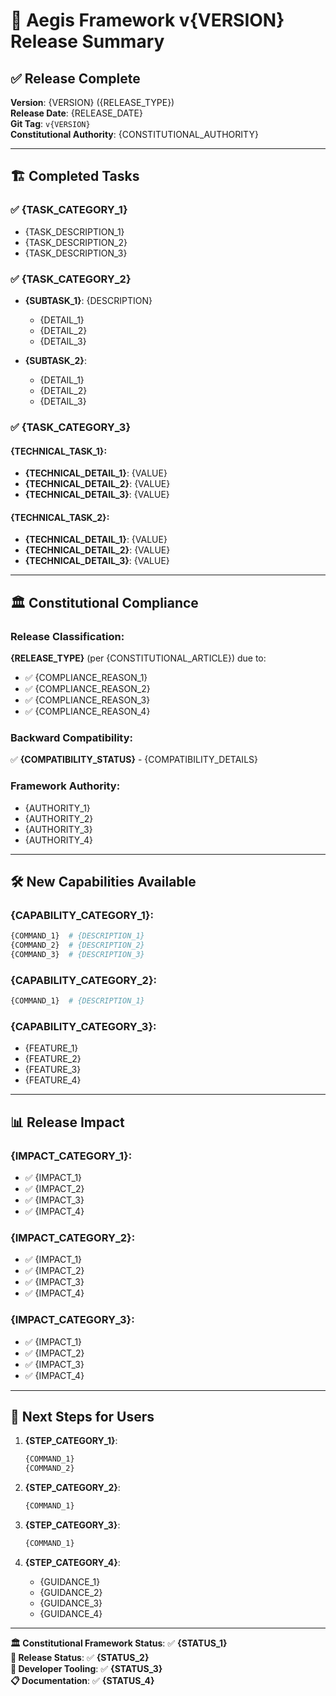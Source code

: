<!--
@aegisFrameworkVersion: 2.4.0
@intent: Standard template for release documentation
-->

# 🚀 Aegis Framework v{VERSION} Release Summary

## ✅ **Release Complete**

**Version**: {VERSION} ({RELEASE_TYPE})  
**Release Date**: {RELEASE_DATE}  
**Git Tag**: `v{VERSION}`  
**Constitutional Authority**: {CONSTITUTIONAL_AUTHORITY}

---

## 🏗️ **Completed Tasks**

### ✅ {TASK_CATEGORY_1}
- {TASK_DESCRIPTION_1}
- {TASK_DESCRIPTION_2}
- {TASK_DESCRIPTION_3}

### ✅ {TASK_CATEGORY_2}
- **{SUBTASK_1}**: {DESCRIPTION}
  - {DETAIL_1}
  - {DETAIL_2}
  - {DETAIL_3}

- **{SUBTASK_2}**:
  - {DETAIL_1}
  - {DETAIL_2}
  - {DETAIL_3}

### ✅ {TASK_CATEGORY_3}

#### **{TECHNICAL_TASK_1}**:
- **{TECHNICAL_DETAIL_1}**: {VALUE}
- **{TECHNICAL_DETAIL_2}**: {VALUE}
- **{TECHNICAL_DETAIL_3}**: {VALUE}

#### **{TECHNICAL_TASK_2}**:
- **{TECHNICAL_DETAIL_1}**: {VALUE}
- **{TECHNICAL_DETAIL_2}**: {VALUE}
- **{TECHNICAL_DETAIL_3}**: {VALUE}

---

## 🏛️ **Constitutional Compliance**

### **Release Classification**: 
**{RELEASE_TYPE}** (per {CONSTITUTIONAL_ARTICLE}) due to:
- ✅ {COMPLIANCE_REASON_1}
- ✅ {COMPLIANCE_REASON_2}
- ✅ {COMPLIANCE_REASON_3}
- ✅ {COMPLIANCE_REASON_4}

### **Backward Compatibility**: 
✅ **{COMPATIBILITY_STATUS}** - {COMPATIBILITY_DETAILS}

### **Framework Authority**:
- {AUTHORITY_1}
- {AUTHORITY_2}
- {AUTHORITY_3}
- {AUTHORITY_4}

---

## 🛠️ **New Capabilities Available**

### **{CAPABILITY_CATEGORY_1}**:
```bash
{COMMAND_1}  # {DESCRIPTION_1}
{COMMAND_2}  # {DESCRIPTION_2}
{COMMAND_3}  # {DESCRIPTION_3}
```

### **{CAPABILITY_CATEGORY_2}**:
```bash
{COMMAND_1}  # {DESCRIPTION_1}
```

### **{CAPABILITY_CATEGORY_3}**:
- {FEATURE_1}
- {FEATURE_2}
- {FEATURE_3}
- {FEATURE_4}

---

## 📊 **Release Impact**

### **{IMPACT_CATEGORY_1}**:
- ✅ {IMPACT_1}
- ✅ {IMPACT_2}
- ✅ {IMPACT_3}
- ✅ {IMPACT_4}

### **{IMPACT_CATEGORY_2}**:
- ✅ {IMPACT_1}
- ✅ {IMPACT_2}
- ✅ {IMPACT_3}
- ✅ {IMPACT_4}

### **{IMPACT_CATEGORY_3}**:
- ✅ {IMPACT_1}
- ✅ {IMPACT_2}
- ✅ {IMPACT_3}
- ✅ {IMPACT_4}

---

## 🎯 **Next Steps for Users**

1. **{STEP_CATEGORY_1}**:
   ```bash
   {COMMAND_1}
   {COMMAND_2}
   ```

2. **{STEP_CATEGORY_2}**:
   ```bash
   {COMMAND_1}
   ```

3. **{STEP_CATEGORY_3}**:
   ```bash
   {COMMAND_1}
   ```

4. **{STEP_CATEGORY_4}**:
   - {GUIDANCE_1}
   - {GUIDANCE_2}
   - {GUIDANCE_3}
   - {GUIDANCE_4}

---

**🏛️ Constitutional Framework Status**: ✅ **{STATUS_1}**  
**🚀 Release Status**: ✅ **{STATUS_2}**  
**🔧 Developer Tooling**: ✅ **{STATUS_3}**  
**📋 Documentation**: ✅ **{STATUS_4}**
